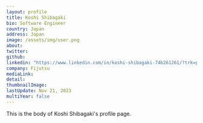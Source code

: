 ```yaml
---
layout: profile
title: Koshi Shibagaki
bio: Software Engineer
country: Japan
address: Japan
image: /assets/img/user.png
about: 
twitter: 
github: 
linkedin: "https://www.linkedin.com/in/koshi-shibagaki-74b261261/?trk=people_directory&originalSubdomain=jp"
company: Fijutsu
mediaLink:
detail: 
thumbnailImage:
lastUpdate: Nov 21, 2023
multiYear: false 
---
```


This is the body of Koshi Shibagaki's profile page.
